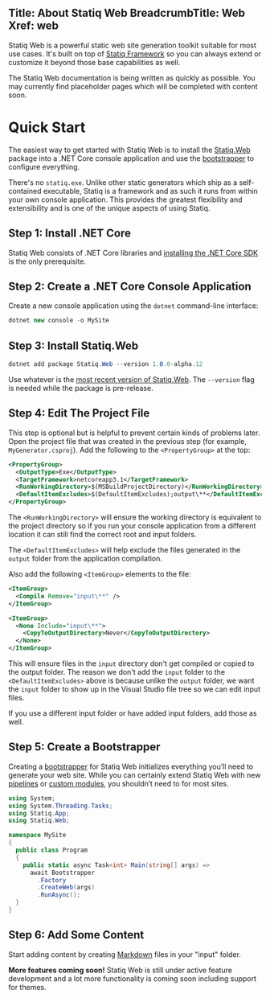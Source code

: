 Title: About Statiq Web
BreadcrumbTitle: Web
Xref: web
---
Statiq Web is a powerful static web site generation toolkit suitable for most use cases. It's built on top of [Statiq Framework](/framework) so you can always extend or customize it beyond those base capabilities as well.

<div class="alert alert-warning" role="alert">
  The Statiq Web documentation is being written as quickly as possible. You may currently find placeholder pages which will be completed with content soon.
</div>

# Quick Start

The easiest way to get started with Statiq Web is to install the [Statiq.Web](https://www.nuget.org/packages/Statiq.Web) package into a .NET Core console application and use the [bootstrapper](xref:bootstrapper) to configure everything.

There's no `statiq.exe`. Unlike other static generators which ship as a self-contained executable, Statiq is a framework and as such it runs from within your own console application. This provides the greatest flexibility and extensibility and is one of the unique aspects of using Statiq.

## Step 1: Install .NET Core

Statiq Web consists of .NET Core libraries and [installing the .NET Core SDK](https://dot.net) is the only prerequisite.

## Step 2: Create a .NET Core Console Application

Create a new console application using the `dotnet` command-line interface:

```csharp
dotnet new console -o MySite
```

## Step 3: Install Statiq.Web

```csharp
dotnet add package Statiq.Web --version 1.0.0-alpha.12
```

Use whatever is the [most recent version of Statiq.Web](https://www.nuget.org/packages/Statiq.Web). The `--version` flag is needed while the package is pre-release.

## Step 4: Edit The Project File

This step is optional but is helpful to prevent certain kinds of problems later. Open the project file that was created in the previous step (for example, `MyGenerator.csproj`). Add the following to the `<PropertyGroup>` at the top:

```xml
<PropertyGroup>
  <OutputType>Exe</OutputType>
  <TargetFramework>netcoreapp3.1</TargetFramework>
  <RunWorkingDirectory>$(MSBuildProjectDirectory)</RunWorkingDirectory>
  <DefaultItemExcludes>$(DefaultItemExcludes);output\**</DefaultItemExcludes>
</PropertyGroup>
```

The `<RunWorkingDirectory>` will ensure the working directory is equivalent to the project directory so if you run your console application from a different location it can still find the correct root and input folders.

The `<DefaultItemExcludes>` will help exclude the files generated in the `output` folder from the application compilation.

Also add the following `<ItemGroup>` elements to the file:

```xml
<ItemGroup>
  <Compile Remove="input\**" />
</ItemGroup>

<ItemGroup>
  <None Include="input\**">
    <CopyToOutputDirectory>Never</CopyToOutputDirectory>
  </None>
</ItemGroup>
```

This will ensure files in the `input` directory don't get compiled or copied to the output folder. The reason we don't add the `input` folder to the `<DefaultItemExcludes>` above is because unlike the `output` folder, we want the `input` folder to show up in the Visual Studio file tree so we can edit input files.

If you use a different input folder or have added input folders, add those as well.

## Step 5: Create a Bootstrapper

Creating a [bootstrapper](xref:bootstrapper) for Statiq Web initializes everything you’ll need to generate your web site. While you can certainly extend Statiq Web with new [pipelines](xref:defining-pipelines) or [custom modules](xref:writing-modules), you shouldn’t need to for most sites.

```csharp
using System;
using System.Threading.Tasks;
using Statiq.App;
using Statiq.Web;

namespace MySite
{
  public class Program
  {
    public static async Task<int> Main(string[] args) =>
      await Bootstrapper
        .Factory
        .CreateWeb(args)
        .RunAsync();
  }
}
```

## Step 6: Add Some Content

Start adding content by creating [Markdown](xref:template-languages#markdown) files in your "input" folder.

<div class="alert alert-info" role="alert">
  <strong>More features coming soon!</strong> Statiq Web is still under active feature development and a lot more functionality is coming soon including support for themes.
</div>
